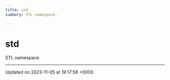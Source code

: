 ```yaml
---
title: std
summary: STL namespace. 

---
```


# std

STL namespace. 






-------------------------------

Updated on 2023-11-05 at 19:17:59 +0000